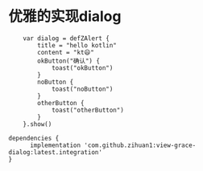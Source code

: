   # 优雅的实现dialog
 
       
        var dialog = defZAlert {
            title = "hello kotlin"
            content = "kt😄"
            okButton("确认") {
                toast("okButton")
            }
            noButton {
                toast("noButton")
            }
            otherButton {
                toast("otherButton")
            }
        }.show()
	
 	dependencies {
     	  implementation 'com.github.zihuan1:view-grace-dialog:latest.integration'
	}
